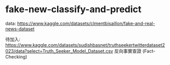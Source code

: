 # fake-new-classify-and-predict

data: https://www.kaggle.com/datasets/clmentbisaillon/fake-and-real-news-dataset

待加入: https://www.kaggle.com/datasets/sudishbasnet/truthseekertwitterdataset2023/data?select=Truth_Seeker_Model_Dataset.csv
反向事實查證 (Fact-Checking)
